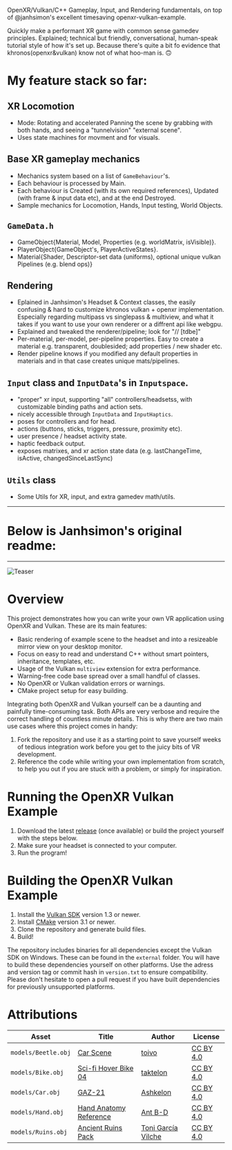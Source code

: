 OpenXR/Vulkan/C++ Gameplay, Input, and Rendering fundamentals, on top of @janhsimon's excellent timesaving openxr-vulkan-example.

Quickly make a performant XR game with common sense gamedev principles. Explained; technical but friendly, conversational, human-speak tutorial style of how it's set up. Because there's quite a bit fo evidence that khronos(openxr&vulkan) know not of what hoo-man is. 🙃

# My feature stack so far:

## XR Locomotion
  - Mode: Rotating and accelerated Panning the scene by grabbing with both hands, and seeing a "tunnelvision" "external scene".
  - Uses state machines for movment and for visuals.

## Base XR gameplay mechanics
  - Mechanics system based on a list of `GameBehaviour`'s.
  - Each behaviour is processed by Main.
  - Each behaviour is Created (with its own required references), Updated (with frame & input data etc), and at the end Destroyed.
  - Sample mechanics for Locomotion, Hands, Input testing, World Objects.

## `GameData.h`
  - GameObject{Material, Model, Properties (e.g. worldMatrix, isVisible)}.
  - PlayerObject{GameObject's, PlayerActiveStates}.
  - Material{Shader, Descriptor-set data (uniforms), optional unique vulkan Pipelines (e.g. blend ops)}
  
## Rendering
  - Eplained in Janhsimon's Headset & Context classes, the easily confusing & hard to customize khronos vulkan + openxr implementation. Especially regarding multipass vs singlepass & multiview, and what it takes if you want to use your own renderer or a diffrent api like webgpu.
  - Explained and tweaked the renderer/pipeline; look for "// [tdbe]" 
  - Per-material, per-model, per-pipeline properties. Easy to create a material e.g. transparent, doublesided; add properties / new shader etc.
  - Render pipeline knows if you modified any default properties in materials and in that case creates unique mats/pipelines.

## `Input` class and `InputData`'s in `Inputspace`.
  - "proper" xr input, supporting "all" controllers/headsetss, with customizable binding paths and action sets.
  - nicely accessible through `InputData` and `InputHaptics`.
  - poses for controllers and for head.
  - actions (buttons, sticks, triggers, pressure, proximity etc).
  - user presence / headset activity state.
  - haptic feedback output.
  - exposes matrixes, and xr action state data (e.g. lastChangeTime, isActive, changedSinceLastSync)

## `Utils` class
  - Some Utils for XR, input, and extra gamedev math/utils.

-------------------------------

# Below is Janhsimon's original readme:

-------------------------------

![Teaser](teaser.gif)

# Overview

This project demonstrates how you can write your own VR application using OpenXR and Vulkan. These are its main features:

- Basic rendering of example scene to the headset and into a resizeable mirror view on your desktop monitor. 
- Focus on easy to read and understand C++ without smart pointers, inheritance, templates, etc.
- Usage of the Vulkan `multiview` extension for extra performance.
- Warning-free code base spread over a small handful of classes.
- No OpenXR or Vulkan validation errors or warnings.
- CMake project setup for easy building.

Integrating both OpenXR and Vulkan yourself can be a daunting and painfully time-consuming task. Both APIs are very verbose and require the correct handling of countless minute details. This is why there are two main use cases where this project comes in handy:

1. Fork the repository and use it as a starting point to save yourself weeks of tedious integration work before you get to the juicy bits of VR development.
2. Reference the code while writing your own implementation from scratch, to help you out if you are stuck with a problem, or simply for inspiration.


# Running the OpenXR Vulkan Example

1. Download the latest [release](https://github.com/janhsimon/openxr-vulkan-example/releases) (once available) or build the project yourself with the steps below.
2. Make sure your headset is connected to your computer.
3. Run the program!


# Building the OpenXR Vulkan Example

1. Install the [Vulkan SDK](https://vulkan.lunarg.com) version 1.3 or newer.
2. Install [CMake](https://cmake.org/download) version 3.1 or newer.
3. Clone the repository and generate build files.
4. Build!

The repository includes binaries for all dependencies except the Vulkan SDK on Windows. These can be found in the `external` folder. You will have to build these dependencies yourself on other platforms. Use the adress and version tag or commit hash in `version.txt` to ensure compatibility. Please don't hesitate to open a pull request if you have built dependencies for previously unsupported platforms.


# Attributions

| Asset | Title | Author | License |
| --- | --- | --- | --- |
| `models/Beetle.obj` | [Car Scene](https://sketchfab.com/3d-models/car-scene-b7b32eaca80d460c9338197e2c9d1408) | [toivo](https://sketchfab.com/toivo) | [CC BY 4.0](https://creativecommons.org/licenses/by/4.0/) |
| `models/Bike.obj` | [Sci-fi Hover Bike 04](https://sketchfab.com/3d-models/sci-fi-hover-bike-04-a326ca10a01b4cb29a357eb23e5f6e01) | [taktelon](https://sketchfab.com/taktelon) | [CC BY 4.0](https://creativecommons.org/licenses/by/4.0/) |
| `models/Car.obj` | [GAZ-21](https://sketchfab.com/3d-models/gaz-21-fdf5cbff00b04ab99a6ea3ab6b46533e) | [Ashkelon](https://sketchfab.com/Ashkelon) | [CC BY 4.0](https://creativecommons.org/licenses/by/4.0/) |
| `models/Hand.obj` | [Hand Anatomy Reference](https://sketchfab.com/3d-models/hand-anatomy-reference-2024d77a872a45f1baf6d81b51fe18a6) | [Ant B-D](https://sketchfab.com/ant_bd) | [CC BY 4.0](https://creativecommons.org/licenses/by/4.0/) |
| `models/Ruins.obj` | [Ancient Ruins Pack](https://sketchfab.com/3d-models/ancient-ruins-pack-4dad3b80562842f88d6568c5e1c469c2) | [Toni García Vilche](https://sketchfab.com/zul_gv) | [CC BY 4.0](https://creativecommons.org/licenses/by/4.0/) |

